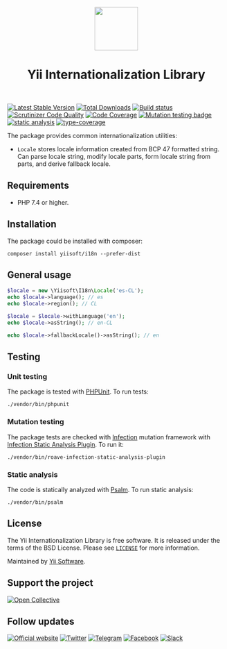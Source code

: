 <p align="center">
    <a href="https://github.com/yiisoft" target="_blank">
        <img src="https://yiisoft.github.io/docs/images/yii_logo.svg" height="100px">
    </a>
    <h1 align="center">Yii Internationalization Library</h1>
    <br>
</p>

[![Latest Stable Version](https://poser.pugx.org/yiisoft/i18n/v/stable.png)](https://packagist.org/packages/yiisoft/i18n)
[![Total Downloads](https://poser.pugx.org/yiisoft/i18n/downloads.png)](https://packagist.org/packages/yiisoft/i18n)
[![Build status](https://github.com/yiisoft/i18n/workflows/build/badge.svg)](https://github.com/yiisoft/i18n/actions?query=workflow%3Abuild)
[![Scrutinizer Code Quality](https://scrutinizer-ci.com/g/yiisoft/i18n/badges/quality-score.png?b=master)](https://scrutinizer-ci.com/g/yiisoft/i18n/?branch=master)
[![Code Coverage](https://scrutinizer-ci.com/g/yiisoft/i18n/badges/coverage.png?b=master)](https://scrutinizer-ci.com/g/yiisoft/i18n/?branch=master)
[![Mutation testing badge](https://img.shields.io/endpoint?style=flat&url=https%3A%2F%2Fbadge-api.stryker-mutator.io%2Fgithub.com%2Fyiisoft%2Fi18n%2Fmaster)](https://dashboard.stryker-mutator.io/reports/github.com/yiisoft/i18n/master)
[![static analysis](https://github.com/yiisoft/i18n/workflows/static%20analysis/badge.svg)](https://github.com/yiisoft/i18n/actions?query=workflow%3A%22static+analysis%22)
[![type-coverage](https://shepherd.dev/github/yiisoft/i18n/coverage.svg)](https://shepherd.dev/github/yiisoft/i18n)

The package provides common internationalization utilities:

- `Locale` stores locale information created from BCP 47 formatted string. Can parse locale string, modify locale parts,
  form locale string from parts, and derive fallback locale.

## Requirements

- PHP 7.4 or higher.

## Installation

The package could be installed with composer:

```shell
composer install yiisoft/i18n --prefer-dist
```

## General usage

```php
$locale = new \Yiisoft\I18n\Locale('es-CL');
echo $locale->language(); // es
echo $locale->region(); // CL

$locale = $locale->withLanguage('en');
echo $locale->asString(); // en-CL

echo $locale->fallbackLocale()->asString(); // en
```

## Testing

### Unit testing

The package is tested with [PHPUnit](https://phpunit.de/). To run tests:

```shell
./vendor/bin/phpunit
```

### Mutation testing

The package tests are checked with [Infection](https://infection.github.io/) mutation framework with
[Infection Static Analysis Plugin](https://github.com/Roave/infection-static-analysis-plugin). To run it:

```shell
./vendor/bin/roave-infection-static-analysis-plugin
```

### Static analysis

The code is statically analyzed with [Psalm](https://psalm.dev/). To run static analysis:

```shell
./vendor/bin/psalm
```

## License

The Yii Internationalization Library is free software. It is released under the terms of the BSD License.
Please see [`LICENSE`](./LICENSE.md) for more information.

Maintained by [Yii Software](https://www.yiiframework.com/).

## Support the project

[![Open Collective](https://img.shields.io/badge/Open%20Collective-sponsor-7eadf1?logo=open%20collective&logoColor=7eadf1&labelColor=555555)](https://opencollective.com/yiisoft)

## Follow updates

[![Official website](https://img.shields.io/badge/Powered_by-Yii_Framework-green.svg?style=flat)](https://www.yiiframework.com/)
[![Twitter](https://img.shields.io/badge/twitter-follow-1DA1F2?logo=twitter&logoColor=1DA1F2&labelColor=555555?style=flat)](https://twitter.com/yiiframework)
[![Telegram](https://img.shields.io/badge/telegram-join-1DA1F2?style=flat&logo=telegram)](https://t.me/yii3en)
[![Facebook](https://img.shields.io/badge/facebook-join-1DA1F2?style=flat&logo=facebook&logoColor=ffffff)](https://www.facebook.com/groups/yiitalk)
[![Slack](https://img.shields.io/badge/slack-join-1DA1F2?style=flat&logo=slack)](https://yiiframework.com/go/slack)
